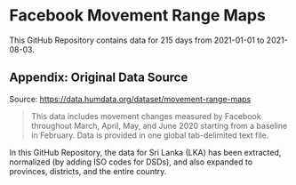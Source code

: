 # Facebook Movement Range Maps

This GitHub Repository contains data for 215 days from 2021-01-01 to 2021-08-03.

## Appendix: Original Data Source

Source: https://data.humdata.org/dataset/movement-range-maps

> This data includes movement changes measured by Facebook throughout March,
April, May, and June 2020 starting from a baseline in February. Data is
provided in one global tab-delimited text file.

In this GitHub Repository, the data for Sri Lanka (LKA) has been extracted,
normalized (by adding ISO codes for DSDs), and also expanded to provinces,
districts, and the entire country.

        